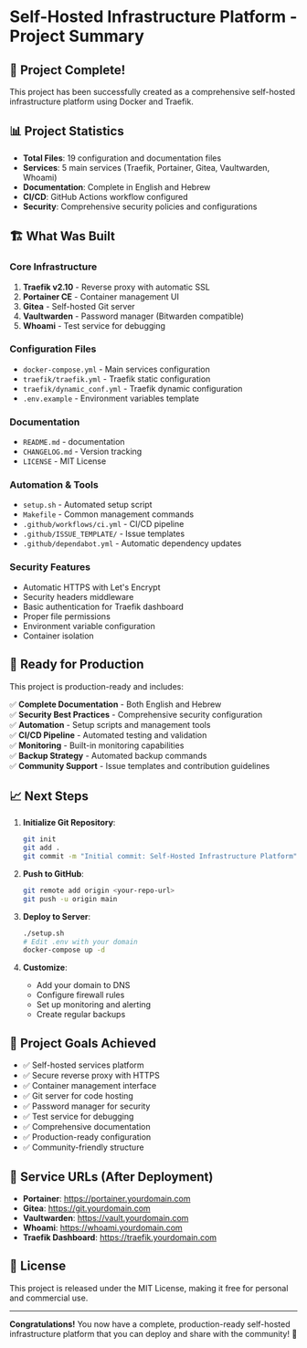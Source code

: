 # Self-Hosted Infrastructure Platform - Project Summary

## 🎉 Project Complete!

This project has been successfully created as a comprehensive self-hosted infrastructure platform using Docker and Traefik.

## 📊 Project Statistics

- **Total Files**: 19 configuration and documentation files
- **Services**: 5 main services (Traefik, Portainer, Gitea, Vaultwarden, Whoami)
- **Documentation**: Complete in English and Hebrew
- **CI/CD**: GitHub Actions workflow configured
- **Security**: Comprehensive security policies and configurations

## 🏗️ What Was Built

### Core Infrastructure
1. **Traefik v2.10** - Reverse proxy with automatic SSL
2. **Portainer CE** - Container management UI
3. **Gitea** - Self-hosted Git server
4. **Vaultwarden** - Password manager (Bitwarden compatible)
5. **Whoami** - Test service for debugging

### Configuration Files
- `docker-compose.yml` - Main services configuration
- `traefik/traefik.yml` - Traefik static configuration
- `traefik/dynamic_conf.yml` - Traefik dynamic configuration
- `.env.example` - Environment variables template

### Documentation
- `README.md` - documentation
- `CHANGELOG.md` - Version tracking
- `LICENSE` - MIT License

### Automation & Tools
- `setup.sh` - Automated setup script
- `Makefile` - Common management commands
- `.github/workflows/ci.yml` - CI/CD pipeline
- `.github/ISSUE_TEMPLATE/` - Issue templates
- `.github/dependabot.yml` - Automatic dependency updates

### Security Features
- Automatic HTTPS with Let's Encrypt
- Security headers middleware
- Basic authentication for Traefik dashboard
- Proper file permissions
- Environment variable configuration
- Container isolation

## 🚀 Ready for Production

This project is production-ready and includes:

✅ **Complete Documentation** - Both English and Hebrew  
✅ **Security Best Practices** - Comprehensive security configuration  
✅ **Automation** - Setup scripts and management tools  
✅ **CI/CD Pipeline** - Automated testing and validation  
✅ **Monitoring** - Built-in monitoring capabilities  
✅ **Backup Strategy** - Automated backup commands  
✅ **Community Support** - Issue templates and contribution guidelines  

## 📈 Next Steps

1. **Initialize Git Repository**:
   ```bash
   git init
   git add .
   git commit -m "Initial commit: Self-Hosted Infrastructure Platform"
   ```

2. **Push to GitHub**:
   ```bash
   git remote add origin <your-repo-url>
   git push -u origin main
   ```

3. **Deploy to Server**:
   ```bash
   ./setup.sh
   # Edit .env with your domain
   docker-compose up -d
   ```

4. **Customize**:
   - Add your domain to DNS
   - Configure firewall rules
   - Set up monitoring and alerting
   - Create regular backups

## 🎯 Project Goals Achieved

- ✅ Self-hosted services platform
- ✅ Secure reverse proxy with HTTPS
- ✅ Container management interface
- ✅ Git server for code hosting
- ✅ Password manager for security
- ✅ Test service for debugging
- ✅ Comprehensive documentation
- ✅ Production-ready configuration
- ✅ Community-friendly structure

## 🔗 Service URLs (After Deployment)

- **Portainer**: https://portainer.yourdomain.com
- **Gitea**: https://git.yourdomain.com
- **Vaultwarden**: https://vault.yourdomain.com
- **Whoami**: https://whoami.yourdomain.com
- **Traefik Dashboard**: https://traefik.yourdomain.com

## 📝 License

This project is released under the MIT License, making it free for personal and commercial use.

---

**Congratulations!** You now have a complete, production-ready self-hosted infrastructure platform that you can deploy and share with the community! 🎉 
